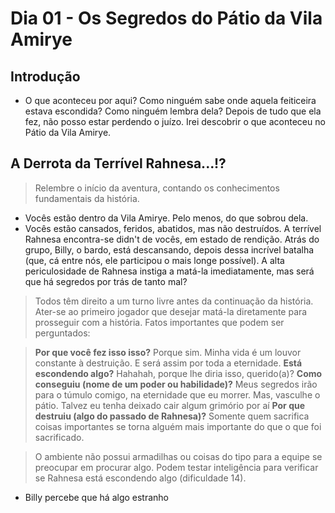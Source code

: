 # Dia 01 - Os Segredos do Pátio da Vila Amirye

## Introdução

- O que aconteceu por aqui? Como ninguém sabe onde aquela feiticeira estava escondida? Como ninguém lembra dela? Depois de tudo que ela fez, não posso estar perdendo o juízo. Irei descobrir o que aconteceu no Pátio da Vila Amirye.

## A Derrota da Terrível Rahnesa...!?

> Relembre o início da aventura, contando os conhecimentos fundamentais da história.

- Vocês estão dentro da Vila Amirye. Pelo menos, do que sobrou dela.
- Vocês estão cansados, feridos, abatidos, mas não destruídos. A terrível Rahnesa encontra-se didn't de vocês, em estado de rendição. Atrás do grupo, Billy, o bardo, está descansando, depois dessa incrível batalha (que, cá entre nós, ele participou o mais longe possível). A alta periculosidade de Rahnesa instiga a matá-la imediatamente, mas será que há segredos por trás de tanto mal?

> Todos têm direito a um turno livre antes da continuação da história. Ater-se ao primeiro jogador que desejar matá-la diretamente para prosseguir com a história. Fatos importantes que podem ser perguntados:

> **Por que você fez isso isso?** Porque sim. Minha vida é um louvor constante à destruição. E será assim por toda a eternidade.
> **Está escondendo algo?** Hahahah, porque lhe diria isso, querido(a)?
> **Como conseguiu (nome de um poder ou habilidade)?** Meus segredos irão para o túmulo comigo, na eternidade que eu morrer. Mas, vasculhe o pátio. Talvez eu tenha deixado cair algum grimório por aí
> **Por que destruiu (algo do passado de Rahnesa)?** Somente quem sacrifica coisas importantes se torna alguém mais importante do que o que foi sacrificado.

> O ambiente não possui armadilhas ou coisas do tipo para a equipe se preocupar em procurar algo. Podem testar inteligência para verificar se Rahnesa está escondendo algo (dificuldade 14).

- Billy percebe que há algo estranho
